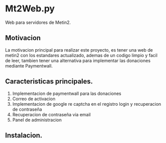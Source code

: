 # Mt2Web.py

Web para servidores de Metin2.

## Motivacion

La motivacion principal para realizar este proyecto, es tener una web de metin2 con los estandares actualizado, ademas de un codigo limpio y facil de leer, tambien tener una alternativa para implementar las donaciones mediante Paymentwall.

## Caracteristicas principales.

1. Implementacion de paymentwall para las donaciones
2. Correo de activacion
3. Implementacion de google re captcha en el registro login y recuperacion de contraseña
4. Recuperacion de contraseña via email
5. Panel de administracion

## Instalacion.
